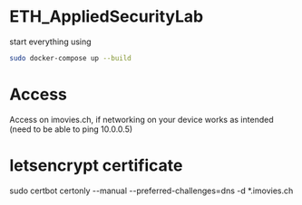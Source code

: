 # ETH_AppliedSecurityLab

start everything using 

```bash
sudo docker-compose up --build
```

# Access
Access on imovies.ch, if networking on your device works as intended (need to be able to ping 10.0.0.5)


# letsencrypt certificate
sudo certbot certonly --manual --preferred-challenges=dns -d *.imovies.ch

